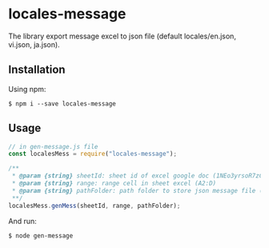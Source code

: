 # locales-message

The library export message excel to json file (default locales/en.json, vi.json, ja.json).

## Installation

Using npm:

```shell
$ npm i --save locales-message
```

## Usage

```js
// in gen-message.js file
const localesMess = require("locales-message");

/**
 * @param {string} sheetId: sheet id of excel google doc (1NEo3yrsoR7zCDcrchb1fdrzXtxphRu2KuDOpwkLKofk)
 * @param {string} range: range cell in sheet excel (A2:D)
 * @param {string} pathFolder: path folder to store json message file (/locales)
 **/
localesMess.genMess(sheetId, range, pathFolder);
```

And run:

```shell
$ node gen-message
```
